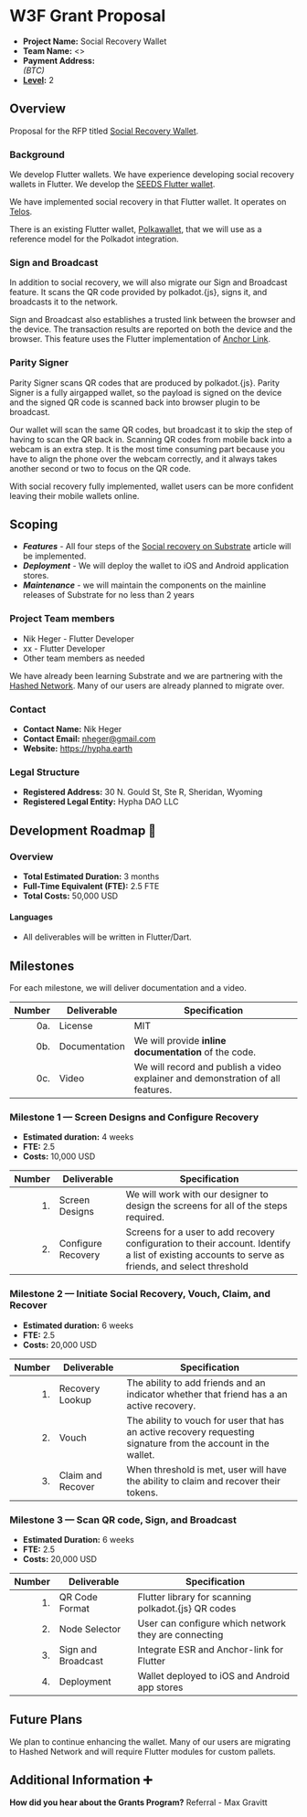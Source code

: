 # W3F Grant Proposal
- **Project Name:** Social Recovery Wallet
- **Team Name:** <>
- **Payment Address:** <address> (BTC)
- **[Level](https://github.com/w3f/Grants-Program/tree/master#level_slider-levels):** 2

## Overview
Proposal for the RFP titled [Social Recovery Wallet](https://github.com/w3f/Grants-Program).

### Background
We develop Flutter wallets. We have experience developing social recovery wallets in Flutter. We develop the [SEEDS Flutter wallet](https://github.com/JoinSEEDS/seeds_light_wallet).

We have implemented social recovery in that Flutter wallet. It operates on [Telos](https://telos.net). 

There is an existing Flutter wallet, [Polkawallet](https://github.com/polkawallet-io/app), that we will use as a reference model for the Polkadot integration. 

### Sign and Broadcast
In addition to social recovery, we will also migrate our Sign and Broadcast feature. It scans the QR code provided by polkadot.{js}, signs it, and broadcasts it to the network. 

Sign and Broadcast also establishes a trusted link between the browser and the device. The transaction results are reported on both the device and the browser. This feature uses the Flutter implementation of [Anchor Link](https://github.com/greymass/eosio-signing-request).

### Parity Signer
Parity Signer scans QR codes that are produced by polkadot.{js}. Parity Signer is a fully airgapped wallet, so the payload is signed on the device and the signed QR code is scanned back into browser plugin to be broadcast. 

Our wallet will scan the same QR codes, but broadcast it to skip the step of having to scan the QR back in. Scanning QR codes from mobile back into a webcam is an extra step. It is the most time consuming part because you have to align the phone over the webcam correctly, and it always takes another second or two to focus on the QR code. 

With social recovery fully implemented, wallet users can be more confident leaving their mobile wallets online.

## Scoping
- **_Features_** - All four steps of the [Social recovery on Substrate](https://www.parity.io/blog/social-recovery-on-substrate/) article will be implemented. 
- **_Deployment_** - We will deploy the wallet to iOS and Android application stores. 
- **_Maintenance_** - we will maintain the components on the mainline releases of Substrate for no less than 2 years

### Project Team members
- Nik Heger - Flutter Developer
- xx - Flutter Developer
- Other team members as needed

We have already been learning Substrate and we are partnering with the [Hashed Network](https://github.com/hashed-io). Many of our users are already planned to migrate over. 

### Contact
- **Contact Name:** Nik Heger
- **Contact Email:** nheger@gmail.com
- **Website:** https://hypha.earth

### Legal Structure
- **Registered Address:** 30 N. Gould St, Ste R, Sheridan, Wyoming
- **Registered Legal Entity:** Hypha DAO LLC

## Development Roadmap :nut_and_bolt:
### Overview
- **Total Estimated Duration:** 3 months
- **Full-Time Equivalent (FTE):**  2.5 FTE 
- **Total Costs:** 50,000 USD

#### Languages
- All deliverables will be written in Flutter/Dart. 

## Milestones
For each milestone, we will deliver documentation and a video.

| Number | Deliverable | Specification |
| -----: | ----------- | ------------- |
| 0a. | License | MIT |
| 0b. | Documentation | We will provide **inline documentation** of the code. |
| 0c. | Video | We will record and publish a video explainer and demonstration of all features. |

### Milestone 1 — Screen Designs and Configure Recovery
- **Estimated duration:** 4 weeks
- **FTE:**  2.5
- **Costs:** 10,000 USD

| Number | Deliverable | Specification |
| -----: | ----------- | ------------- |
| 1. | Screen Designs | We will work with our designer to design the screens for all of the steps required. |  
| 2. | Configure Recovery | Screens for a user to add recovery configuration to their account. Identify a list of existing accounts to serve as friends, and select threshold |  

### Milestone 2 — Initiate Social Recovery, Vouch, Claim, and Recover
- **Estimated duration:** 6 weeks
- **FTE:**  2.5
- **Costs:** 20,000 USD

| Number | Deliverable | Specification |
| -----: | ----------- | ------------- |
| 1. | Recovery Lookup | The ability to add friends and an indicator whether that friend has a an active recovery.  |  
| 2. | Vouch | The ability to vouch for user that has an active recovery requesting signature from the account in the wallet.  |  
| 3. | Claim and Recover | When threshold is met, user will have the ability to claim and recover their tokens.  |  

### Milestone 3 — Scan QR code, Sign, and Broadcast
- **Estimated Duration:** 6 weeks
- **FTE:**  2.5
- **Costs:** 20,000 USD

| Number | Deliverable | Specification |
| -----: | ----------- | ------------- |
| 1. | QR Code Format | Flutter library for scanning polkadot.{js} QR codes |  
| 2. | Node Selector | User can configure which network they are connecting |  
| 3. | Sign and Broadcast | Integrate ESR and Anchor-link for Flutter |  
| 4. | Deployment | Wallet deployed to iOS and Android app stores |  

## Future Plans
We plan to continue enhancing the wallet. Many of our users are migrating to Hashed Network and will require Flutter modules for custom pallets. 

## Additional Information :heavy_plus_sign:
**How did you hear about the Grants Program?** 
Referral - Max Gravitt